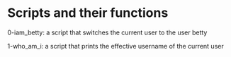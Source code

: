 # Scripts and their functions 
 0-iam_betty: a script that switches the current user to the user betty

 1-who_am_i: a script that prints the effective username of the current user
